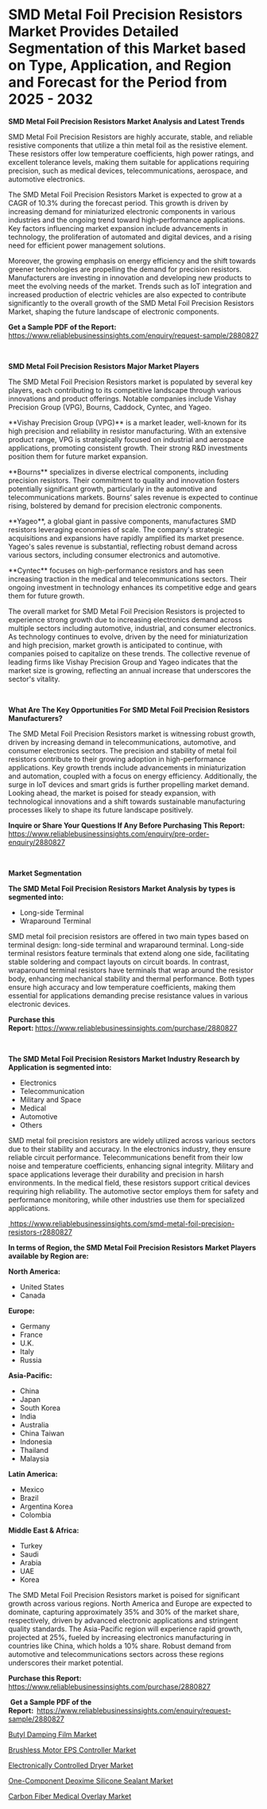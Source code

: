 <p><h1>SMD Metal Foil Precision Resistors Market Provides Detailed Segmentation of this Market based on Type, Application, and Region and Forecast for the Period from 2025 - 2032</h1></p><p><strong>SMD Metal Foil Precision Resistors Market Analysis and Latest Trends</strong></p>
<p><p>SMD Metal Foil Precision Resistors are highly accurate, stable, and reliable resistive components that utilize a thin metal foil as the resistive element. These resistors offer low temperature coefficients, high power ratings, and excellent tolerance levels, making them suitable for applications requiring precision, such as medical devices, telecommunications, aerospace, and automotive electronics.</p><p>The SMD Metal Foil Precision Resistors Market is expected to grow at a CAGR of 10.3% during the forecast period. This growth is driven by increasing demand for miniaturized electronic components in various industries and the ongoing trend toward high-performance applications. Key factors influencing market expansion include advancements in technology, the proliferation of automated and digital devices, and a rising need for efficient power management solutions.</p><p>Moreover, the growing emphasis on energy efficiency and the shift towards greener technologies are propelling the demand for precision resistors. Manufacturers are investing in innovation and developing new products to meet the evolving needs of the market. Trends such as IoT integration and increased production of electric vehicles are also expected to contribute significantly to the overall growth of the SMD Metal Foil Precision Resistors Market, shaping the future landscape of electronic components.</p></p>
<p><strong>Get a Sample PDF of the Report:&nbsp;</strong> <a href="https://www.reliablebusinessinsights.com/enquiry/request-sample/2880827?utm_campaign=115&utm_medium=2&utm_source=Github&utm_content=ia&utm_term=12032025&utm_id=smd-metal-foil-precision-resistors">https://www.reliablebusinessinsights.com/enquiry/request-sample/2880827</a></p>
<p>&nbsp;</p>
<p><strong>SMD Metal Foil Precision Resistors Major Market Players</strong></p>
<p><p>The SMD Metal Foil Precision Resistors market is populated by several key players, each contributing to its competitive landscape through various innovations and product offerings. Notable companies include Vishay Precision Group (VPG), Bourns, Caddock, Cyntec, and Yageo.</p><p>**Vishay Precision Group (VPG)** is a market leader, well-known for its high precision and reliability in resistor manufacturing. With an extensive product range, VPG is strategically focused on industrial and aerospace applications, promoting consistent growth. Their strong R&D investments position them for future market expansion.</p><p>**Bourns** specializes in diverse electrical components, including precision resistors. Their commitment to quality and innovation fosters potentially significant growth, particularly in the automotive and telecommunications markets. Bourns’ sales revenue is expected to continue rising, bolstered by demand for precision electronic components.</p><p>**Yageo**, a global giant in passive components, manufactures SMD resistors leveraging economies of scale. The company's strategic acquisitions and expansions have rapidly amplified its market presence. Yageo's sales revenue is substantial, reflecting robust demand across various sectors, including consumer electronics and automotive.</p><p>**Cyntec** focuses on high-performance resistors and has seen increasing traction in the medical and telecommunications sectors. Their ongoing investment in technology enhances its competitive edge and gears them for future growth.</p><p>The overall market for SMD Metal Foil Precision Resistors is projected to experience strong growth due to increasing electronics demand across multiple sectors including automotive, industrial, and consumer electronics. As technology continues to evolve, driven by the need for miniaturization and high precision, market growth is anticipated to continue, with companies poised to capitalize on these trends. The collective revenue of leading firms like Vishay Precision Group and Yageo indicates that the market size is growing, reflecting an annual increase that underscores the sector's vitality.</p></p>
<p>&nbsp;</p>
<p><strong>What Are The Key Opportunities For SMD Metal Foil Precision Resistors Manufacturers?</strong></p>
<p><p>The SMD Metal Foil Precision Resistors market is witnessing robust growth, driven by increasing demand in telecommunications, automotive, and consumer electronics sectors. The precision and stability of metal foil resistors contribute to their growing adoption in high-performance applications. Key growth trends include advancements in miniaturization and automation, coupled with a focus on energy efficiency. Additionally, the surge in IoT devices and smart grids is further propelling market demand. Looking ahead, the market is poised for steady expansion, with technological innovations and a shift towards sustainable manufacturing processes likely to shape its future landscape positively.</p></p>
<p><strong>Inquire or Share Your Questions If Any Before Purchasing This Report:</strong> <a href="https://www.reliablebusinessinsights.com/enquiry/pre-order-enquiry/2880827?utm_campaign=115&utm_medium=2&utm_source=Github&utm_content=ia&utm_term=12032025&utm_id=smd-metal-foil-precision-resistors">https://www.reliablebusinessinsights.com/enquiry/pre-order-enquiry/2880827</a></p>
<p>&nbsp;</p>
<p><strong>Market Segmentation</strong></p>
<p><strong>The SMD Metal Foil Precision Resistors Market Analysis by types is segmented into:</strong></p>
<p><ul><li>Long-side Terminal</li><li>Wraparound Terminal</li></ul></p>
<p><p>SMD metal foil precision resistors are offered in two main types based on terminal design: long-side terminal and wraparound terminal. Long-side terminal resistors feature terminals that extend along one side, facilitating stable soldering and compact layouts on circuit boards. In contrast, wraparound terminal resistors have terminals that wrap around the resistor body, enhancing mechanical stability and thermal performance. Both types ensure high accuracy and low temperature coefficients, making them essential for applications demanding precise resistance values in various electronic devices.</p></p>
<p><strong>Purchase this Report:&nbsp;</strong><a href="https://www.reliablebusinessinsights.com/purchase/2880827?utm_campaign=115&utm_medium=2&utm_source=Github&utm_content=ia&utm_term=12032025&utm_id=smd-metal-foil-precision-resistors">https://www.reliablebusinessinsights.com/purchase/2880827</a></p>
<p>&nbsp;</p>
<p><strong>The SMD Metal Foil Precision Resistors Market Industry Research by Application is segmented into:</strong></p>
<p><ul><li>Electronics</li><li>Telecommunication</li><li>Military and Space</li><li>Medical</li><li>Automotive</li><li>Others</li></ul></p>
<p><p>SMD metal foil precision resistors are widely utilized across various sectors due to their stability and accuracy. In the electronics industry, they ensure reliable circuit performance. Telecommunications benefit from their low noise and temperature coefficients, enhancing signal integrity. Military and space applications leverage their durability and precision in harsh environments. In the medical field, these resistors support critical devices requiring high reliability. The automotive sector employs them for safety and performance monitoring, while other industries use them for specialized applications.</p></p>
<p><a href="https://www.reliablebusinessinsights.com/smd-metal-foil-precision-resistors-r2880827?utm_campaign=115&utm_medium=2&utm_source=Github&utm_content=ia&utm_term=12032025&utm_id=smd-metal-foil-precision-resistors">&nbsp;https://www.reliablebusinessinsights.com/smd-metal-foil-precision-resistors-r2880827</a></p>
<p><strong>In terms of Region, the SMD Metal Foil Precision Resistors Market Players available by Region are:</strong></p>
<p>
    <p> <strong> North America: </strong>
        <ul>
            <li>United States</li>
            <li>Canada</li>
        </ul>
        </p> 
    <p> <strong> Europe: </strong>
        <ul>
            <li>Germany</li>
            <li>France</li>
            <li>U.K.</li>
            <li>Italy</li>
            <li>Russia</li>
        </ul>
        </p> 
    <p> <strong> Asia-Pacific: </strong>
        <ul>
            <li>China</li>
            <li>Japan</li>
            <li>South Korea</li>
            <li>India</li>
            <li>Australia</li>
            <li>China Taiwan</li>
            <li>Indonesia</li>
            <li>Thailand</li>
            <li>Malaysia</li>
        </ul>
        </p> 
    <p> <strong> Latin America: </strong>
        <ul>
            <li>Mexico</li>
            <li>Brazil</li>
            <li>Argentina Korea</li>
            <li>Colombia</li>
        </ul>
        </p> 
    <p> <strong> Middle East & Africa: </strong>
        <ul>
            <li>Turkey</li>
            <li>Saudi</li>
            <li>Arabia</li>
            <li>UAE</li>
            <li>Korea</li>
        </ul>
    </p>
    </p>
<p><p>The SMD Metal Foil Precision Resistors market is poised for significant growth across various regions. North America and Europe are expected to dominate, capturing approximately 35% and 30% of the market share, respectively, driven by advanced electronic applications and stringent quality standards. The Asia-Pacific region will experience rapid growth, projected at 25%, fueled by increasing electronics manufacturing in countries like China, which holds a 10% share. Robust demand from automotive and telecommunications sectors across these regions underscores their market potential.</p></p>
<p><strong>Purchase this Report: </strong><a href="https://www.reliablebusinessinsights.com/purchase/2880827?utm_campaign=115&utm_medium=2&utm_source=Github&utm_content=ia&utm_term=12032025&utm_id=smd-metal-foil-precision-resistors">https://www.reliablebusinessinsights.com/purchase/2880827</a></p>
<p>&nbsp;<strong>Get a Sample PDF of the Report:&nbsp;&nbsp;</strong><a href="https://www.reliablebusinessinsights.com/enquiry/request-sample/2880827?utm_campaign=115&utm_medium=2&utm_source=Github&utm_content=ia&utm_term=12032025&utm_id=smd-metal-foil-precision-resistors">https://www.reliablebusinessinsights.com/enquiry/request-sample/2880827</a></p>
<p><strong></strong></p>
<p><p><a href="https://github.com/billejuman43/Market-Research-Report-List-1/blob/main/butyl-damping-film-market.md?utm_campaign=115&utm_medium=2&utm_source=Github&utm_content=ia&utm_term=12032025&utm_id=smd-metal-foil-precision-resistors">Butyl Damping Film Market</a></p><p><a href="https://github.com/pockettifere14/Market-Research-Report-List-1/blob/main/brushless-motor-eps-controller-market.md?utm_campaign=115&utm_medium=2&utm_source=Github&utm_content=ia&utm_term=12032025&utm_id=smd-metal-foil-precision-resistors">Brushless Motor EPS Controller Market</a></p><p><a href="https://github.com/shroffuhpa/Market-Research-Report-List-1/blob/main/electronically-controlled-dryer-market.md?utm_campaign=115&utm_medium=2&utm_source=Github&utm_content=ia&utm_term=12032025&utm_id=smd-metal-foil-precision-resistors">Electronically Controlled Dryer Market</a></p><p><a href="https://github.com/reeseberro3j/Market-Research-Report-List-1/blob/main/one-component-deoxime-silicone-sealant-market.md?utm_campaign=115&utm_medium=2&utm_source=Github&utm_content=ia&utm_term=12032025&utm_id=smd-metal-foil-precision-resistors">One-Component Deoxime Silicone Sealant Market</a></p><p><a href="https://github.com/dafertsuria/Market-Research-Report-List-1/blob/main/carbon-fiber-medical-overlay-market.md?utm_campaign=115&utm_medium=2&utm_source=Github&utm_content=ia&utm_term=12032025&utm_id=smd-metal-foil-precision-resistors">Carbon Fiber Medical Overlay Market</a></p></p>